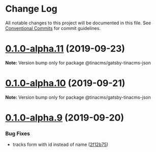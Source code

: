 # Change Log

All notable changes to this project will be documented in this file.
See [Conventional Commits](https://conventionalcommits.org) for commit guidelines.

# [0.1.0-alpha.11](https://github.com/tinacms/tinacms/compare/@tinacms/gatsby-tinacms-json@0.1.0-alpha.10...@tinacms/gatsby-tinacms-json@0.1.0-alpha.11) (2019-09-23)

**Note:** Version bump only for package @tinacms/gatsby-tinacms-json





# [0.1.0-alpha.10](https://github.com/tinacms/tinacms/compare/@tinacms/gatsby-tinacms-json@0.1.0-alpha.9...@tinacms/gatsby-tinacms-json@0.1.0-alpha.10) (2019-09-21)

**Note:** Version bump only for package @tinacms/gatsby-tinacms-json





# [0.1.0-alpha.9](https://github.com/tinacms/tinacms/compare/@tinacms/gatsby-tinacms-json@0.1.0-alpha.8...@tinacms/gatsby-tinacms-json@0.1.0-alpha.9) (2019-09-20)


### Bug Fixes

* tracks form with id instead of name ([2f12b75](https://github.com/tinacms/tinacms/commit/2f12b75))
